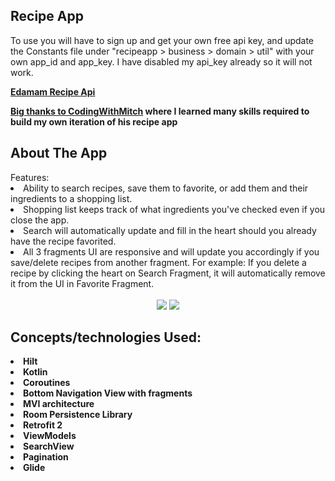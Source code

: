 <h2><strong>Recipe App</strong></h2>
To use you will have to sign up and get your own free api key, and update the Constants file under "recipeapp > business > domain > util" with your own app_id and app_key. I have disabled my api_key already so it will not work.
<p><strong><a href="https://developer.edamam.com/edamam-recipe-api">Edamam Recipe Api</a></strong></p>
<p><strong><a href="https://codingwithmitch.com/">Big thanks to CodingWithMitch</a> where I learned many skills required to build my own iteration of his recipe app</strong></p> 
<h2><strong>About The App</strong></h2>
Features:<br>
<li>Ability to search recipes, save them to favorite, or add them and their ingredients to a shopping list.
<li>Shopping list keeps track of what ingredients you've checked even if you close the app.
<li>Search will automatically update and fill in the heart should you already have the recipe favorited.
<li>All 3 fragments UI are responsive and will update you accordingly if you save/delete recipes from another fragment. For example: If you delete a recipe by clicking the heart on Search Fragment, it will automatically remove it from the UI in Favorite Fragment. 
<br>
<br>
<center>
<img class='header-img' src='https://user-images.githubusercontent.com/93685322/140242598-9a317c9b-10e7-4de6-8d6f-ece53ada9a65.PNG'/>
<img class='header-img' src='https://user-images.githubusercontent.com/93685322/140242602-7cae1a2b-5769-4743-ad17-17be5323f7b9.PNG'/>
</center>


<h2><strong>Concepts/technologies Used:</strong></h2>
<li><strong>Hilt</strong></li>
<li><strong>Kotlin</strong></li>
<li><strong>Coroutines</strong><br></li>
<li><strong>Bottom Navigation View with fragments</strong></li>
<li><strong>MVI architecture</strong></li>
<li><strong>Room Persistence Library</strong></li>
<li><strong>Retrofit 2</strong></li>
<li><strong>ViewModels</strong></li>
<li><strong>SearchView</strong></li>
<li><strong>Pagination</strong></li>
<li><strong>Glide</strong></li>